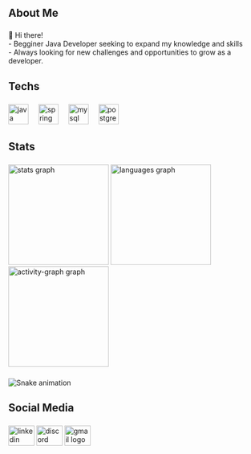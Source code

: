 <h2 align="left">About Me</h2>

###

<p align="left">👋 Hi there! <br>- Begginer Java Developer seeking to expand my knowledge and skills<br>- Always looking for new challenges and opportunities to grow as a developer.</p>

###

<h2 align="left">Techs</h2>

###

<div align="left">
  <img src="https://skillicons.dev/icons?i=java" height="40" alt="java logo"  />
  <img width="12" />
  <img src="https://skillicons.dev/icons?i=spring" height="40" alt="spring logo"  />
  <img width="12" />
  <img src="https://skillicons.dev/icons?i=mysql" height="40" alt="mysql logo"  />
  <img width="12" />
  <img src="https://skillicons.dev/icons?i=postgres" height="40" alt="postgresql logo"  />
</div>

###

<h2 align="left">Stats</h2>

###

<div align="left">
  <img src="https://github-readme-stats.vercel.app/api?username=CeloHelp&hide_title=false&hide_rank=false&show_icons=true&include_all_commits=true&count_private=true&disable_animations=false&theme=synthwave&locale=en&hide_border=true&order=1" height="200" alt="stats graph"  />
  <img src="https://github-readme-stats.vercel.app/api/top-langs?username=CeloHelp&locale=en&hide_title=false&layout=compact&card_width=320&langs_count=5&theme=synthwave&hide_border=true&order=2" height="200" alt="languages graph"  />
  <img src="https://github-readme-activity-graph.vercel.app/graph?username=CeloHelp&radius=16&theme=synthwave-84&area=true&order=5&hide_border=true" height="200" alt="activity-graph graph"  />
</div>

###

<img src="https://raw.githubusercontent.com/CeloHelp/CeloHelp/output/snake.svg" alt="Snake animation" />

###

<h2 align="left">Social Media</h2>

###

<div align="left">
  <img src="https://raw.githubusercontent.com/maurodesouza/profile-readme-generator/master/src/assets/icons/social/linkedin/default.svg" width="52" height="40" alt="linkedin logo"  />
  <img src="https://raw.githubusercontent.com/maurodesouza/profile-readme-generator/master/src/assets/icons/social/discord/default.svg" width="52" height="40" alt="discord logo"  />
  <img src="https://raw.githubusercontent.com/maurodesouza/profile-readme-generator/master/src/assets/icons/social/gmail/default.svg" width="52" height="40" alt="gmail logo"  />
</div>

###
